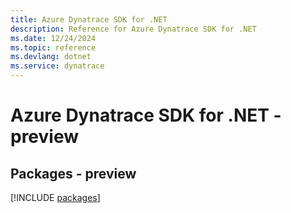 ```yaml
---
title: Azure Dynatrace SDK for .NET
description: Reference for Azure Dynatrace SDK for .NET
ms.date: 12/24/2024
ms.topic: reference
ms.devlang: dotnet
ms.service: dynatrace
---
```

# Azure Dynatrace SDK for .NET - preview
## Packages - preview
[!INCLUDE [packages](dynatrace-index.md)]